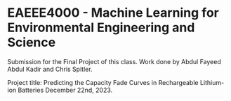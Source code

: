 # EAEEE4000 - Machine Learning for Environmental Engineering and Science

Submission for the Final Project of this class. Work done by Abdul Fayeed Abdul Kadir and Chris Spitler.

Project title: Predicting the Capacity Fade Curves in Rechargeable Lithium-ion Batteries
December 22nd, 2023.
